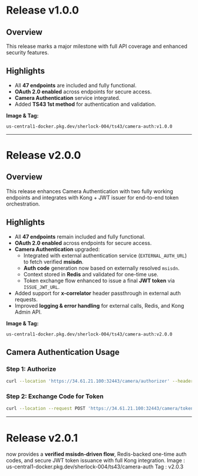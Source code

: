 # Release v1.0.0

## Overview
This release marks a major milestone with full API coverage and enhanced security features.

## Highlights
- All **47 endpoints** are included and fully functional.  
- **OAuth 2.0 enabled** across endpoints for secure access.  
- **Camera Authentication** service integrated.  
- Added **TS43 1st method** for authentication and validation.  

**Image & Tag:**  
```
us-central1-docker.pkg.dev/sherlock-004/ts43/camera-auth:v1.0.0
```

---

# Release v2.0.0

## Overview
This release enhances Camera Authentication with two fully working endpoints and integrates with Kong + JWT issuer for end-to-end token orchestration.

## Highlights
- All **47 endpoints** remain included and fully functional.  
- **OAuth 2.0 enabled** across endpoints for secure access.  
- **Camera Authentication** upgraded:  
  - Integrated with external authentication service (`EXTERNAL_AUTH_URL`) to fetch verified **msisdn**.  
  - **Auth code** generation now based on externally resolved `msisdn`.  
  - Context stored in **Redis** and validated for one-time use.  
  - Token exchange flow enhanced to issue a final **JWT token** via `ISSUE_JWT_URL`.  
- Added support for **x-correlator** header passthrough in external auth requests.  
- Improved **logging & error handling** for external calls, Redis, and Kong Admin API.  

**Image & Tag:**  
```
us-central1-docker.pkg.dev/sherlock-004/ts43/camera-auth:v2.0.0
```

## Camera Authentication Usage

### Step 1: Authorize
```bash
curl --location 'https://34.61.21.100:32443/camera/authorizer' --header 'Content-Type: application/x-www-form-urlencoded' --data-urlencode 'response_type=code' --data-urlencode 'client_id=test' --data-urlencode 'redirect_uri=https://oauth.pstmn.io/v1/callback' --data-urlencode 'scope=sherlockapiresource/write' --data-urlencode 'provision_key=OAuth-Token-Dispenser-Key' --data-urlencode 'authenticated_userid=test_id' --data-urlencode 'grant_type=authorization_code' --data-urlencode 'login_hint=4251000000' --data-urlencode 'identifier=ABC12345' --data-urlencode 'carrierName=lab' --data-urlencode 'customerName=Bank1' --data-urlencode 'ipAddress=192.168.0.1'
```

### Step 2: Exchange Code for Token
```bash
curl --location --request POST 'https://34.61.21.100:32443/camera/token' --header 'Content-Type: application/x-www-form-urlencoded' --header 'code: dG9rZW49NDI1MTAwMDAwMDoxNzU3NDMyOTAwJmxvZ2luX2hpbnQ9NDI1MTAwMDAwMA=='
```

---
# Release v2.0.1
now provides a **verified msisdn-driven flow**, Redis-backed one-time auth codes, and secure JWT token issuance with full Kong integration.
Image : us-central1-docker.pkg.dev/sherlock-004/ts43/camera-auth
Tag :  v2.0.3